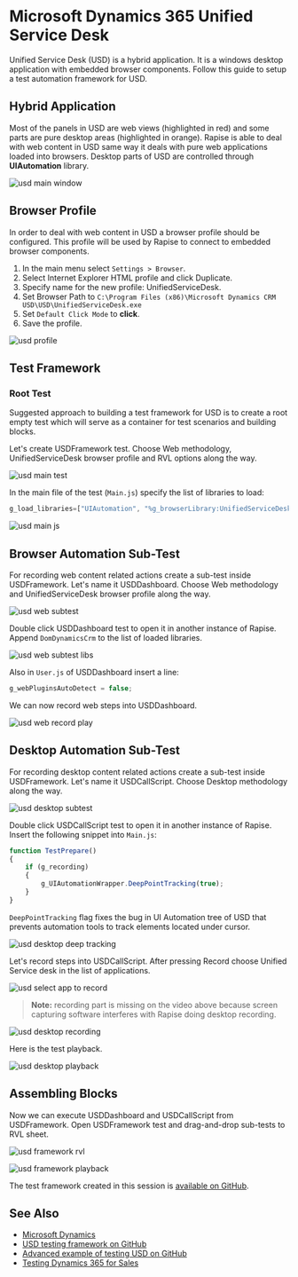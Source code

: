 # Microsoft Dynamics 365 Unified Service Desk

Unified Service Desk (USD) is a hybrid application. It is a windows desktop application with embedded browser components. Follow this guide to setup a test automation framework for USD.

## Hybrid Application

Most of the panels in USD are web views (highlighted in red) and some parts are pure desktop areas (highlighted in orange). Rapise is able to deal with web content in USD same way it deals with pure web applications loaded into browsers. Desktop parts of USD are controlled through **UIAutomation** library.

![usd main window](./img/usdmainwindow.png)

## Browser Profile

In order to deal with web content in USD a browser profile should be configured.  This profile will be used by Rapise to connect to embedded browser components.

1. In the main menu select `Settings > Browser`.
2. Select Internet Explorer HTML profile and click Duplicate.
3. Specify name for the new profile: UnifiedServiceDesk.
4. Set Browser Path to `C:\Program Files (x86)\Microsoft Dynamics CRM USD\USD\UnifiedServiceDesk.exe`
5. Set `Default Click Mode` to **click**.
6. Save the profile.

![usd profile](./img/usdprofile.gif)

## Test Framework

### Root Test

Suggested approach to building a test framework for USD is to create a root empty test which will serve as a container for test scenarios and building blocks.

Let's create USDFramework test. Choose Web methodology, UnifiedServiceDesk browser profile and RVL options along the way.

![usd main test](./img/usdmaintest.gif)

In the main file of the test (`Main.js`) specify the list of libraries to load:

```javascript
g_load_libraries=["UIAutomation", "%g_browserLibrary:UnifiedServiceDesk%", "DomDynamicsCrm"];
```

![usd main js](./img/usdmainjs.png)

## Browser Automation Sub-Test

For recording web content related actions create a sub-test inside USDFramework. Let's name it USDDashboard. Choose Web methodology and UnifiedServiceDesk browser profile along the way.

![usd web subtest](./img/usdwebsubtest.gif)

Double click USDDashboard test to open it in another instance of Rapise. Append `DomDynamicsCrm` to the list of loaded libraries.

![usd web subtest libs](./img/usdwebsubtestlibs.gif)

Also in `User.js` of USDDashboard insert a line:

```javascript
g_webPluginsAutoDetect = false;
```

We can now record web steps into USDDashboard.

![usd web record play](./img/usdwebrecordplay.gif)

## Desktop Automation Sub-Test

For recording desktop content related actions create a sub-test inside USDFramework. Let's name it USDCallScript. Choose Desktop methodology along the way.

![usd desktop subtest](./img/usddesktopsubtest.gif)

Double click USDCallScript test to open it in another instance of Rapise. Insert the following snippet into `Main.js`:

```javascript
function TestPrepare()
{
    if (g_recording)
    {
        g_UIAutomationWrapper.DeepPointTracking(true);
    }
}
```

`DeepPointTracking` flag fixes the bug in UI Automation tree of USD that prevents automation tools to track elements located under cursor.

![usd desktop deep tracking](./img/usddesktopdeeptracking.gif)

Let's record steps into USDCallScript. After pressing Record choose Unified Service desk in the list of applications.

![usd select app to record](./img/usdselectapptorecord.png)

> **Note:** recording part is missing on the video above because screen capturing software interferes with Rapise doing desktop recording.

![usd desktop recording](./img/usddesktoprecording.png)

Here is the test playback.

![usd desktop playback](./img/usddesktopplayback.gif)

## Assembling Blocks

Now we can execute USDDashboard and USDCallScript from USDFramework. Open USDFramework test and drag-and-drop sub-tests to RVL sheet.

![usd framework rvl](./img/usdframeworkrvl.png)

![usd framework playback](./img/usdframeworkplayback.gif)

The test framework created in this session is [available on GitHub](https://github.com/Inflectra/rapise-framework-examples/tree/master/USDFramework).

## See Also

- [Microsoft Dynamics](microsoft_dynamics.md)
- [USD testing framework on GitHub](https://github.com/Inflectra/rapise-framework-examples/tree/master/USDFramework)
- [Advanced example of testing USD on GitHub](https://github.com/Inflectra/rapise-dynamics365-samples/tree/master/UnifiedServiceDesk)
- [Testing Dynamics 365 for Sales](dynamics_crm.md)
